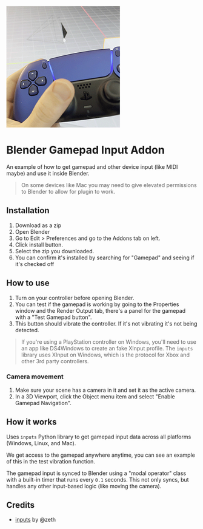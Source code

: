 ![Example of Blender addon using DualSense gamepad](./screenshot.gif)

# Blender Gamepad Input Addon

An example of how to get gamepad and other device input (like MIDI maybe) and use it inside Blender.

> On some devices like Mac you may need to give elevated permissions to Blender to allow for plugin to work.

## Installation

1. Download as a zip
1. Open Blender
1. Go to Edit > Preferences and go to the Addons tab on left.
1. Click install button.
1. Select the zip you downloaded.
1. You can confirm it's installed by searching for "Gamepad" and seeing if it's checked off

## How to use

1. Turn on your controller before opening Blender.
1. You can test if the gamepad is working by going to the Properties window and the Render Output tab, there's a panel for the gamepad with a "Test Gamepad button".
1. This button should vibrate the controller. If it's not vibrating it's not being detected.

> If you're using a PlayStation controller on Windows, you'll need to use an app like DS4Windows to create an fake XInput profile. The `inputs` library uses XInput on Windows, which is the protocol for Xbox and other 3rd party controllers.

### Camera movement

1. Make sure your scene has a camera in it and set it as the active camera.
1. In a 3D Viewport, click the Object menu item and select "Enable Gamepad Navigation".

## How it works

Uses `inputs` Python library to get gamepad input data across all platforms (Windows, Linux, and Mac).

We get access to the gamepad anywhere anytime, you can see an example of this in the test vibration function.

The gamepad input is synced to Blender using a "modal operator" class with a built-in timer that runs every `0.1` seconds. This not only syncs, but handles any other input-based logic (like moving the camera).

## Credits

- [inputs](https://github.com/zeth/inputs) by @zeth
